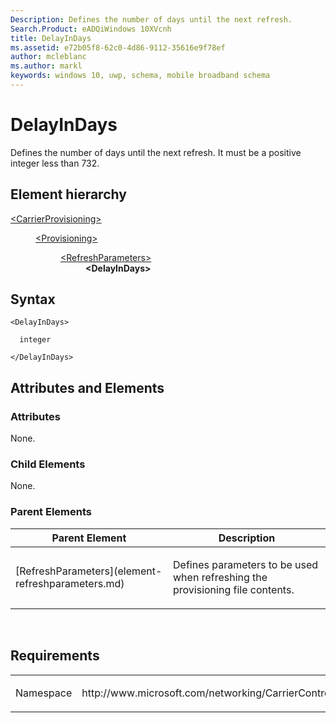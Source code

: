 ```yaml
---
Description: Defines the number of days until the next refresh.
Search.Product: eADQiWindows 10XVcnh
title: DelayInDays
ms.assetid: e72b05f8-62c0-4d86-9112-35616e9f78ef
author: mcleblanc
ms.author: markl
keywords: windows 10, uwp, schema, mobile broadband schema
---
```


# DelayInDays


Defines the number of days until the next refresh. It must be a positive integer less than 732.

## Element hierarchy

<dl>
<dt><a href="element-carrierprovisioning.md">&lt;CarrierProvisioning&gt;</a></dt>
<dd>
<dl>
<dt><a href="element-provisioning.md">&lt;Provisioning&gt;</a></dt>
<dd>
<dl>
<dt><a href="element-refreshparameters.md">&lt;RefreshParameters&gt;</a></dt>
<dd><b>&lt;DelayInDays&gt;</b></dd>
</dl>
</dd>
</dl>
</dd>
</dl>

## Syntax

``` syntax
<DelayInDays>

  integer

</DelayInDays>
```

## Attributes and Elements


### Attributes

None.

### Child Elements

None.

### Parent Elements

<table>
<colgroup>
<col width="50%" />
<col width="50%" />
</colgroup>
<thead>
<tr class="header">
<th>Parent Element</th>
<th>Description</th>
</tr>
</thead>
<tbody>
<tr class="odd">
<td>[RefreshParameters](element-refreshparameters.md)</td>
<td><p>Defines parameters to be used when refreshing the provisioning file contents.</p></td>
</tr>
</tbody>
</table>

 

## Requirements

<table>
<colgroup>
<col width="50%" />
<col width="50%" />
</colgroup>
<tbody>
<tr class="odd">
<td><p>Namespace</p></td>
<td><p>http://www.microsoft.com/networking/CarrierControl/v1</p></td>
</tr>
</tbody>
</table>

 

 



